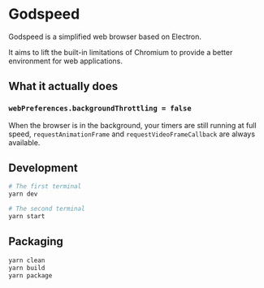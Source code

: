 # Godspeed
Godspeed is a simplified web browser based on Electron.

It aims to lift the built-in limitations of Chromium to provide a better environment for web applications.

## What it actually does
### `webPreferences.backgroundThrottling = false`
When the browser is in the background,
your timers are still running at full speed,
`requestAnimationFrame` and `requestVideoFrameCallback` are always available.

## Development
```sh
# The first terminal
yarn dev

# The second terminal
yarn start
```

## Packaging
```sh
yarn clean
yarn build
yarn package
```
